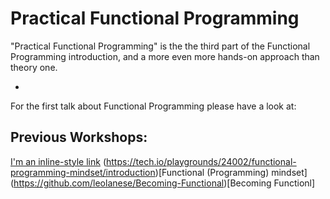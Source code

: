# Practical Functional Programming
"Practical Functional Programming" is the the third part of the Functional Programming introduction, and a more even more hands-on approach than theory one.

-

For the first talk about Functional Programming please have a look at:

## Previous Workshops:
[I'm an inline-style link](https://www.google.com)
(https://tech.io/playgrounds/24002/functional-programming-mindset/introduction)[Functional (Programming) mindset]<br/>
(https://github.com/leolanese/Becoming-Functional)[Becoming Functionl]<br/>





